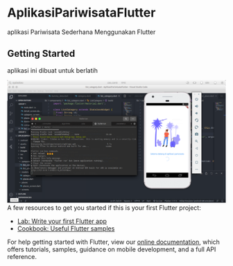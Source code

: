 # AplikasiPariwisataFlutter

aplikasi Pariwisata Sederhana Menggunakan Flutter

## Getting Started

aplikasi ini dibuat untuk berlatih

![alt text](https://github.com/fahrizdimasqy/SimpleAplikasiPariwisataFlutter/blob/master/images/Screenshot%20from%202020-06-19%2017-14-13.png)
A few resources to get you started if this is your first Flutter project:

- [Lab: Write your first Flutter app](https://flutter.dev/docs/get-started/codelab)
- [Cookbook: Useful Flutter samples](https://flutter.dev/docs/cookbook)

For help getting started with Flutter, view our
[online documentation](https://flutter.dev/docs), which offers tutorials,
samples, guidance on mobile development, and a full API reference.
